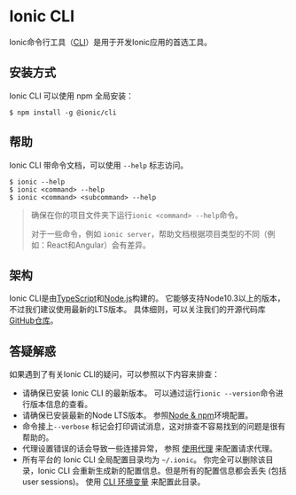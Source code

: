 ---
---

# Ionic CLI

Ionic命令行工具（[CLI](/docs/reference/glossary#cli)）是用于开发Ionic应用的首选工具。

## 安装方式

Ionic CLI 可以使用 npm 全局安装：

```shell
$ npm install -g @ionic/cli
```

## 帮助

Ionic CLI 带命令文档，可以使用 `--help` 标志访问。

```shell
$ ionic --help
$ ionic <command> --help
$ ionic <command> <subcommand> --help
```

> 确保在你的项目文件夹下运行`ionic <command> --help`命令。
> 
> 对于一些命令，例如 `ionic server`，帮助文档根据项目类型的不同（例如：React和Angular）会有差异。

<!-- TODO: image? -->

## 架构

Ionic CLI是由[TypeScript](/docs/reference/glossary#typescript)和[Node.js](/docs/reference/glossary#node)构建的。 它能够支持Node10.3以上的版本，不过我们建议使用最新的LTS版本。 具体细则，可以关注我们的开源代码库<a href="https://github.com/ionic-team/ionic-cli" target="_blank">GitHub仓库</a>。

## 答疑解惑

如果遇到了有关Ionic CLI的疑问，可以参照以下内容来排查：

- 请确保已安装 Ionic CLI 的最新版本。 可以通过运行`ionic --version`命令进行版本信息的查看。
- 请确保已安装最新的Node LTS版本。 参照[Node & npm](/docs/intro/environment#node-npm)环境配置。
- 命令接上`--verbose` 标记会打印调试消息，这对排查不容易找到的问题是很有帮助的。
- 代理设置错误的话会导致一些连接异常， 参照 [使用代理](/docs/cli/using-a-proxy) 来配置请求代理。
- 所有平台的 Ionic CLI 全局配置目录均为 `~/.ionic`。 你完全可以删除该目录，Ionic CLI 会重新生成新的配置信息。但是所有的配置信息都会丢失 (包括 user sessions)。 使用 [CLI 环境变量](/docs/cli/configuration#environment-variables) 来配置此目录。